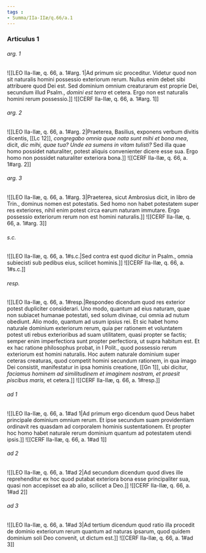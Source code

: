 ```yaml
---
tags : 
- Summa/IIa-IIæ/q.66/a.1
---
```


### Articulus 1

###### arg. 1
![[LEO IIa-IIæ, q. 66, a. 1#arg. 1|Ad primum sic proceditur. Videtur quod non sit naturalis homini possessio exteriorum rerum. Nullus enim debet sibi attribuere quod Dei est. Sed dominium omnium creaturarum est proprie Dei, secundum illud Psalm., *domini est terra* et cetera. Ergo non est naturalis homini rerum possessio.]]
![[CERF IIa-IIæ, q. 66, a. 1#arg. 1]]

###### arg. 2
![[LEO IIa-IIæ, q. 66, a. 1#arg. 2|Praeterea, Basilius, exponens verbum divitis dicentis, [[Lc 12]], *congregabo omnia quae nata sunt mihi et bona mea*, dicit, *dic mihi, quae tua? Unde ea sumens in vitam tulisti?* Sed illa quae homo possidet naturaliter, potest aliquis convenienter dicere esse sua. Ergo homo non possidet naturaliter exteriora bona.]]
![[CERF IIa-IIæ, q. 66, a. 1#arg. 2]]

###### arg. 3
![[LEO IIa-IIæ, q. 66, a. 1#arg. 3|Praeterea, sicut Ambrosius dicit, in libro de Trin., dominus nomen est potestatis. Sed homo non habet potestatem super res exteriores, nihil enim potest circa earum naturam immutare. Ergo possessio exteriorum rerum non est homini naturalis.]]
![[CERF IIa-IIæ, q. 66, a. 1#arg. 3]]

###### s.c.
![[LEO IIa-IIæ, q. 66, a. 1#s.c.|Sed contra est quod dicitur in Psalm., omnia subiecisti sub pedibus eius, scilicet hominis.]]
![[CERF IIa-IIæ, q. 66, a. 1#s.c.]]

###### resp.
![[LEO IIa-IIæ, q. 66, a. 1#resp.|Respondeo dicendum quod res exterior potest dupliciter considerari. Uno modo, quantum ad eius naturam, quae non subiacet humanae potestati, sed solum divinae, cui omnia ad nutum obediunt. Alio modo, quantum ad usum ipsius rei. Et sic habet homo naturale dominium exteriorum rerum, quia per rationem et voluntatem potest uti rebus exterioribus ad suam utilitatem, quasi propter se factis; semper enim imperfectiora sunt propter perfectiora, ut supra habitum est. Et ex hac ratione philosophus probat, in I Polit., quod possessio rerum exteriorum est homini naturalis. Hoc autem naturale dominium super ceteras creaturas, quod competit homini secundum rationem, in qua imago Dei consistit, manifestatur in ipsa hominis creatione, [[Gn 1]], ubi dicitur, *faciamus hominem ad similitudinem et imaginem nostram, et praesit piscibus maris,* et cetera.]]
![[CERF IIa-IIæ, q. 66, a. 1#resp.]]

###### ad 1
![[LEO IIa-IIæ, q. 66, a. 1#ad 1|Ad primum ergo dicendum quod Deus habet principale dominium omnium rerum. Et ipse secundum suam providentiam ordinavit res quasdam ad corporalem hominis sustentationem. Et propter hoc homo habet naturale rerum dominium quantum ad potestatem utendi ipsis.]]
![[CERF IIa-IIæ, q. 66, a. 1#ad 1]]

###### ad 2
![[LEO IIa-IIæ, q. 66, a. 1#ad 2|Ad secundum dicendum quod dives ille reprehenditur ex hoc quod putabat exteriora bona esse principaliter sua, quasi non accepisset ea ab alio, scilicet a Deo.]]
![[CERF IIa-IIæ, q. 66, a. 1#ad 2]]

###### ad 3
![[LEO IIa-IIæ, q. 66, a. 1#ad 3|Ad tertium dicendum quod ratio illa procedit de dominio exteriorum rerum quantum ad naturas ipsarum, quod quidem dominium soli Deo convenit, ut dictum est.]]
![[CERF IIa-IIæ, q. 66, a. 1#ad 3]]

